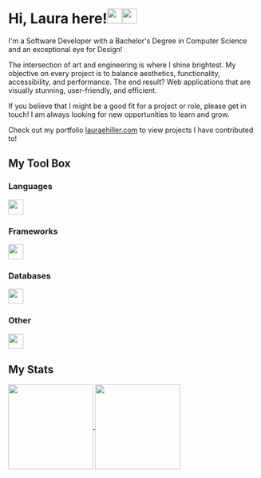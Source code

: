 # Hi, Laura here!<a href="https://codepen.io/eofnums"><img height="30" src="https://skillicons.dev/icons?i=codepen&theme=light" /></a><a href="https://www.linkedin.com/in/laura-e-hiller/"><img height="30" src="https://skillicons.dev/icons?i=linkedin&theme=light" /></a>

I'm a Software Developer with a Bachelor's Degree in Computer Science and an exceptional eye for Design!

The intersection of art and engineering is where I shine brightest. My objective on every project is to balance aesthetics, functionality, accessibility, and performance. The end result? Web applications that are visually stunning, user-friendly, and efficient.

If you believe that I might be a good fit for a project or role, please get in touch! I am always looking for new opportunities to learn and grow.

Check out my portfolio [lauraehiller.com](https://lauraehiller.com/) to view projects I have contributed to!

## My Tool Box

### Languages

  <a href="https://skillicons.dev">
    <img height="30" align="center" src="https://skillicons.dev/icons?i=react,ts,js,html,css,sass,c,cpp&theme=light" />
  </a>

### Frameworks

  <a href="https://skillicons.dev">
    <img height="30" align="center" src="https://skillicons.dev/icons?i=nextjs,tailwind&theme=light" />
  </a>

### Databases

  <a href="https://skillicons.dev">
    <img height="30" align="center" src="https://skillicons.dev/icons?i=graphql,mysql,postgres&theme=light" />
  </a>

### Other

  <a href="https://skillicons.dev">
    <img height="30" src="https://skillicons.dev/icons?i=git,blender,wordpress&theme=light" />
  </a>

## My Stats

<a href="https://github.com/anuraghazra/github-readme-stats">
  <img height="170" align="center" src="https://github-readme-stats.vercel.app/api?username=lauraehiller&count_private=true&hide=stars" />
</a>
<a href="https://github.com/anuraghazra/anuraghazra.github.io">
  <img height="170" align="center" src="https://github-readme-stats.vercel.app/api/top-langs/?username=lauraehiller&layout=compact" />
</a>

